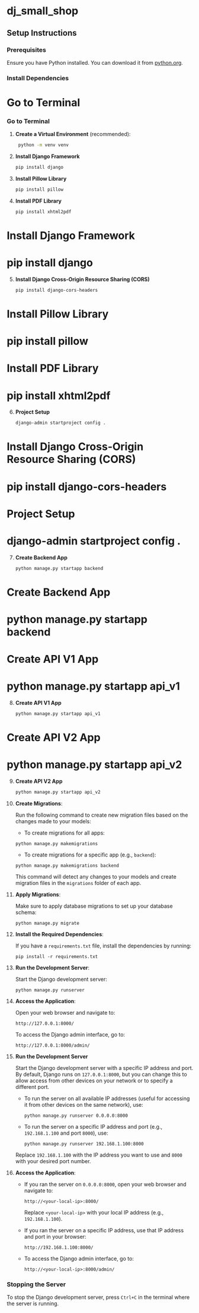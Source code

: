# dj_small_shop

## Setup Instructions

### Prerequisites
Ensure you have Python installed. You can download it from [python.org](https://www.python.org/).

### Install Dependencies

# Go to Terminal 
### Go to Terminal 

1. **Create a Virtual Environment** (recommended):

   ```bash
    python -m venv venv
    ```

2. **Install Django Framework**

    ```bash
   pip install django
    ```


3. **Install Pillow Library**

    ```bash
    pip install pillow
    ```
4. **Install PDF Library**
    ```bash
   pip install xhtml2pdf
    ```

# Install Django Framework
# pip install django
5. **Install Django Cross-Origin Resource Sharing (CORS)**
    ```bash
    pip install django-cors-headers
    ```

# Install Pillow Library
# pip install pillow

# Install PDF Library
# pip install xhtml2pdf
6. **Project Setup**
    ```bash
    django-admin startproject config .
    ```

# Install Django Cross-Origin Resource Sharing (CORS)
# pip install django-cors-headers

# Project Setup
# django-admin startproject config .
7. **Create Backend App**
    ```bash
    python manage.py startapp backend
    ```

# Create Backend App
# python manage.py startapp backend

# Create API V1 App
# python manage.py startapp api_v1
8. **Create API V1 App**
    ```bash
    python manage.py startapp api_v1
    ```

# Create API V2 App
# python manage.py startapp api_v2
9. **Create API V2 App**
    ```bash
    python manage.py startapp api_v2
    ```
   
3. **Create Migrations**:

    Run the following command to create new migration files based on the changes made to your models:

   - To create migrations for all apps:
    ```
    python manage.py makemigrations
    ``` 

    - To create migrations for a specific app (e.g., `backend`):

    ```
    python manage.py makemigrations backend
    ```

    This command will detect any changes to your models and create migration files in the `migrations` folder of each app.


12. **Apply Migrations**:

    Make sure to apply database migrations to set up your database schema:

    ```
    python manage.py migrate
    ```

11. **Install the Required Dependencies**:

    If you have a `requirements.txt` file, install the dependencies by running:

    ```
    pip install -r requirements.txt
    ```

4. **Run the Development Server**:

    Start the Django development server:

    ```
    python manage.py runserver
    ```

5. **Access the Application**:

    Open your web browser and navigate to:

    ```
    http://127.0.0.1:8000/
    ```

    To access the Django admin interface, go to:

    ```
    http://127.0.0.1:8000/admin/
    ```

3. **Run the Development Server**

    Start the Django development server with a specific IP address and port. By default, Django runs on `127.0.0.1:8000`, but you can change this to allow access from other devices on your network or to specify a different port.

    - To run the server on all available IP addresses (useful for accessing it from other devices on the same network), use:
      ```
      python manage.py runserver 0.0.0.0:8000
      ```

    - To run the server on a specific IP address and port (e.g., `192.168.1.100` and port `8000`), use:
      ```
      python manage.py runserver 192.168.1.100:8000
      ```

    Replace `192.168.1.100` with the IP address you want to use and `8000` with your desired port number.


4. **Access the Application**:

    - If you ran the server on `0.0.0.0:8000`, open your web browser and navigate to:
      ```
      http://<your-local-ip>:8000/
      ```
      Replace `<your-local-ip>` with your local IP address (e.g., `192.168.1.100`).

    - If you ran the server on a specific IP address, use that IP address and port in your browser:
      ```
      http://192.168.1.100:8000/
      ```

    - To access the Django admin interface, go to:
      ```
      http://<your-local-ip>:8000/admin/
      ```

### Stopping the Server

To stop the Django development server, press `Ctrl+C` in the terminal where the server is running.
